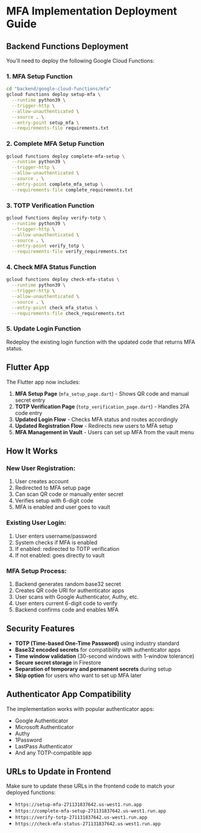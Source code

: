 # MFA Implementation Deployment Guide

## Backend Functions Deployment

You'll need to deploy the following Google Cloud Functions:

### 1. MFA Setup Function
```bash
cd "backend/google-cloud-functions/mfa"
gcloud functions deploy setup-mfa \
  --runtime python39 \
  --trigger-http \
  --allow-unauthenticated \
  --source . \
  --entry-point setup_mfa \
  --requirements-file requirements.txt
```

### 2. Complete MFA Setup Function
```bash
gcloud functions deploy complete-mfa-setup \
  --runtime python39 \
  --trigger-http \
  --allow-unauthenticated \
  --source . \
  --entry-point complete_mfa_setup \
  --requirements-file complete_requirements.txt
```

### 3. TOTP Verification Function
```bash
gcloud functions deploy verify-totp \
  --runtime python39 \
  --trigger-http \
  --allow-unauthenticated \
  --source . \
  --entry-point verify_totp \
  --requirements-file verify_requirements.txt
```

### 4. Check MFA Status Function
```bash
gcloud functions deploy check-mfa-status \
  --runtime python39 \
  --trigger-http \
  --allow-unauthenticated \
  --source . \
  --entry-point check_mfa_status \
  --requirements-file check_requirements.txt
```

### 5. Update Login Function
Redeploy the existing login function with the updated code that returns MFA status.

## Flutter App

The Flutter app now includes:

1. **MFA Setup Page** (`mfa_setup_page.dart`) - Shows QR code and manual secret entry
2. **TOTP Verification Page** (`totp_verification_page.dart`) - Handles 2FA code entry
3. **Updated Login Flow** - Checks MFA status and routes accordingly
4. **Updated Registration Flow** - Redirects new users to MFA setup
5. **MFA Management in Vault** - Users can set up MFA from the vault menu

## How It Works

### New User Registration:
1. User creates account
2. Redirected to MFA setup page
3. Can scan QR code or manually enter secret
4. Verifies setup with 6-digit code
5. MFA is enabled and user goes to vault

### Existing User Login:
1. User enters username/password
2. System checks if MFA is enabled
3. If enabled: redirected to TOTP verification
4. If not enabled: goes directly to vault

### MFA Setup Process:
1. Backend generates random base32 secret
2. Creates QR code URI for authenticator apps
3. User scans with Google Authenticator, Authy, etc.
4. User enters current 6-digit code to verify
5. Backend confirms code and enables MFA

## Security Features

- **TOTP (Time-based One-Time Password)** using industry standard
- **Base32 encoded secrets** for compatibility with authenticator apps
- **Time window validation** (30-second windows with 1-window tolerance)
- **Secure secret storage** in Firestore
- **Separation of temporary and permanent secrets** during setup
- **Skip option** for users who want to set up MFA later

## Authenticator App Compatibility

The implementation works with popular authenticator apps:
- Google Authenticator
- Microsoft Authenticator
- Authy
- 1Password
- LastPass Authenticator
- And any TOTP-compatible app

## URLs to Update in Frontend

Make sure to update these URLs in the frontend code to match your deployed functions:

- `https://setup-mfa-271131837642.us-west1.run.app`
- `https://complete-mfa-setup-271131837642.us-west1.run.app`
- `https://verify-totp-271131837642.us-west1.run.app`
- `https://check-mfa-status-271131837642.us-west1.run.app`
